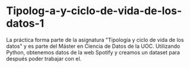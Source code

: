# Tipolog-a-y-ciclo-de-vida-de-los-datos-1
La práctica forma parte de la asignatura "Tipología y ciclo de vida de los datos" y es parte del Máster en Ciencia de Datos de la UOC. Utilizando Python, obtenemos datos de la web Spotify y creamos un dataset para después poder trabajar con el.
